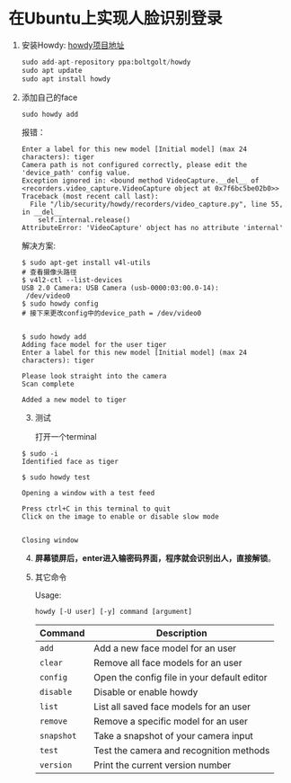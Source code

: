 # 在Ubuntu上实现人脸识别登录

1. 安装Howdy: [howdy项目地址](<https://github.com/boltgolt/howdy>)

   ```python
   sudo add-apt-repository ppa:boltgolt/howdy
   sudo apt update
   sudo apt install howdy
   ```

2. 添加自己的face

   ```
   sudo howdy add
   ```

   报错：

   ```shell
   Enter a label for this new model [Initial model] (max 24 characters): tiger
   Camera path is not configured correctly, please edit the 'device_path' config value.
   Exception ignored in: <bound method VideoCapture.__del__ of <recorders.video_capture.VideoCapture object at 0x7f6bc5be02b0>>
   Traceback (most recent call last):
     File "/lib/security/howdy/recorders/video_capture.py", line 55, in __del__
       self.internal.release()
   AttributeError: 'VideoCapture' object has no attribute 'internal'
   
   ```

   解决方案:

   ```shell
   $ sudo apt-get install v4l-utils
   # 查看摄像头路径
   $ v4l2-ctl --list-devices
   USB 2.0 Camera: USB Camera (usb-0000:03:00.0-14):
   	/dev/video0
   $ sudo howdy config
   # 接下来更改config中的device_path = /dev/video0
   
   
   ```

   ```shell
   $ sudo howdy add
   Adding face model for the user tiger
   Enter a label for this new model [Initial model] (max 24 characters): tiger
   
   Please look straight into the camera
   Scan complete
   
   Added a new model to tiger
   ```

   3. 测试

      打开一个terminal

   ```shell
   $ sudo -i
   Identified face as tiger
   ```

   ```shell
   $ sudo howdy test
   
   Opening a window with a test feed
   
   Press ctrl+C in this terminal to quit
   Click on the image to enable or disable slow mode
   
   
   Closing window
   
   ```

   4. **屏幕锁屏后，enter进入输密码界面，程序就会识别出人，直接解锁**。

   5. 其它命令

      Usage:

      ```
      howdy [-U user] [-y] command [argument]
      ```

      | Command    | Description                                 |
      | ---------- | ------------------------------------------- |
      | `add`      | Add a new face model for an user            |
      | `clear`    | Remove all face models for an user          |
      | `config`   | Open the config file in your default editor |
      | `disable`  | Disable or enable howdy                     |
      | `list`     | List all saved face models for an user      |
      | `remove`   | Remove a specific model for an user         |
      | `snapshot` | Take a snapshot of your camera input        |
      | `test`     | Test the camera and recognition methods     |
      | `version`  | Print the current version number            |
